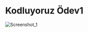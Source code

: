 # Kodluyoruz Ödev1


![Screenshot_1](https://user-images.githubusercontent.com/107804152/229292919-2b682f5a-9f1f-4609-b245-18eed876d54e.png)
